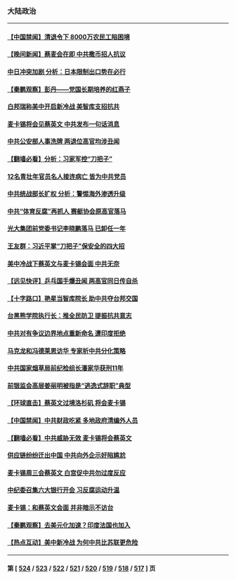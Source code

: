 ### 大陆政治
---
#### [【中国禁闻】清退令下 8000万农民工陷困境](../../pages/ncid277/n13965194.md) 
#### [【晚间新闻】蔡麦会在即 中共撒币招人抗议](../../pages/ncid277/n13965637.md) 
#### [中日冲突加剧 分析：日本限制出口势在必行](../../pages/ncid277/n13965609.md) 
#### [【秦鹏观察】彭丹——党国长期培养的红燕子](../../pages/ncid277/n13965271.md) 
#### [白邦瑞称美中开启新冷战 美智库支招抗共](../../pages/ncid277/n13964784.md) 
#### [麦卡锡将会见蔡英文 中共发布一句话消息](../../pages/ncid277/n13965564.md) 
#### [中共公安部人事洗牌 两退位高官均涉丑闻](../../pages/ncid277/n13965541.md) 
#### [【翻墙必看】分析：习家军控“刀把子”](../../pages/ncid277/n13965508.md) 
#### [12名青壮年官员名人接连病亡 皆为中共党员](../../pages/ncid277/n13965236.md) 
#### [中共统战部长扩权 分析：警惕海外渗透升级](../../pages/ncid277/n13965227.md) 
#### [中共“体育反腐”再抓人 赛艇协会原高官落马](../../pages/ncid277/n13965340.md) 
#### [光大集团前党委书记李晓鹏落马 已卸任一年](../../pages/ncid277/n13965381.md) 
#### [王友群：习近平掌“刀把子”保安全的四大招](../../pages/ncid277/n13965308.md) 
#### [美中冷战下蔡英文与麦卡锡会面 中共无奈](../../pages/ncid277/n13965126.md) 
#### [【远见快评】乒乓国手爆丑闻 两高官同日传自杀](../../pages/ncid277/n13965136.md) 
#### [【十字路口】艳星当智库院长 助中共夺台邦交国](../../pages/ncid277/n13965176.md) 
#### [台黑熊学院执行长：推全民防卫 提振抗共意志](../../pages/ncid277/n13965150.md) 
#### [中共对有争议边界地点重新命名 遭印度拒绝](../../pages/ncid277/n13965173.md) 
#### [马克龙和冯德莱恩访华 专家析中共分化策略](../../pages/ncid277/n13965002.md) 
#### [中共国家烟草局前纪检组长潘家华获刑11年](../../pages/ncid277/n13965003.md) 
#### [前银监会高层姜丽明被指是“逃逸式辞职”典型](../../pages/ncid277/n13964953.md) 
#### [【环球直击】蔡英文过境洛杉矶 将会麦卡锡](../../pages/ncid277/n13964652.md) 
#### [【中国禁闻】中共财政吃紧 多地政府清编外人员](../../pages/ncid277/n13964617.md) 
#### [【翻墙必看】中共威胁无效 麦卡锡将会蔡英文](../../pages/ncid277/n13964891.md) 
#### [供应链纷纷迁出中国 中共向外企示好陷尴尬](../../pages/ncid277/n13964766.md) 
#### [麦卡锡周三会蔡英文 白宫促中共勿过度反应](../../pages/ncid277/n13964812.md) 
#### [中纪委召集六大银行开会 习反腐运动升温](../../pages/ncid277/n13964647.md) 
#### [麦卡锡：和蔡英文会面 并非暗示不访台](../../pages/ncid277/n13964697.md) 
#### [【秦鹏观察】去美元化加速？印度法国也加入](../../pages/ncid277/n13964723.md) 
#### [【热点互动】美中新冷战 为何中共比苏联更危险](../../pages/ncid277/n13964676.md) 

---
#### 第 [ [524](./524.md) / [523](./523.md) / [522](./522.md) / [521](./521.md) / [520](./520.md) / [519](./519.md) / [518](./518.md) / [517](./517.md) ] 页
